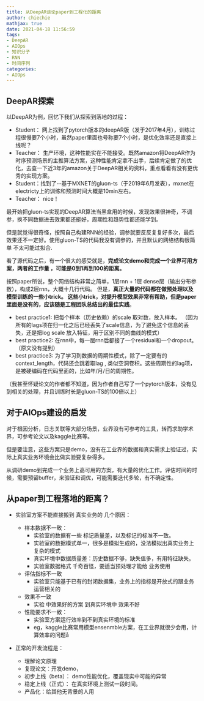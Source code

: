```yaml
---
title: 从DeepAR谈论paper到工程化的距离
author: chiechie
mathjax: true
date: 2021-04-18 11:56:59
tags:
- DeepAR
- AIOps
- 知识分子
- RNN
- 时间序列
categories:
- AIOps
---
```


## DeepAR探索

以DeepAR为例，回忆下我们从探索到落地的过程：

- Student： 网上找到了pytorch版本的deepAR版（发于2017年4月），训练过程很慢要7个小时，虽然paper里面也号称要7个小时，是优化效率还是直接上线呢？
- Teacher： 生产环境，这种性能实在不能接受。既然amazon将DeepAR作为时序预测场景的主推算法方案，这种性能肯定拿不出手，后续肯定做了的优化，去查一下近3年的amazon关于DeepAR相关的资料，重点看看有没有更优秀的实现方案。
- Student：找到了--基于MXNET的gluon-ts（于2019年6月发表），mxnet在electricty上的训练和预测时间大概是10min左右。
- Teacher： nice！

最开始把gluon-ts实现的DeepAR算法当黑盒用的时候，发现效果很神奇，不调参，换不同数据进去效果都还挺好，周期性和趋势性都还能学到。

但是就觉得很奇怪，按照自己构建RNN的经验，调参就要反反复复好多次，最后效果还不一定好。使用gluon-TS的代码我没有调参的，并且默认的网络结构很简单 不太可能过拟合.

看了源代码之后，有一个很大的感受就是，**完成论文demo和完成一个业界可用方案，两者的工作量 ，可能是0到1再到100的距离。**

按照paper所说，整个网络结构非常之简单，1层rnn + 1层 dense层（输出分布参数），构成2层rnn，大概十几行代码。 但是，**真正大量的代码都在做预处理以及 模型训练的一些小trick。 这些小trick，对提升模型效果非常有帮助，但是paper里面是没有的，应该随是工程团队总结出的最佳实践**。

- best practice1: 把每个样本（历史依赖）的scale 取对数，放入样本。 （因为所有的lags项在归一化之后已经丢失了scale信息，为了避免这个信息的丢失，还是把log scale 放入特征，用于区别不同的曲线的模式）
- best practice2: 在rnn中，每一层rnn后都接了一个residual和一个dropout。（原文没有提到）
- best practice3: 为了学习到数据的周期性模式，除了一定要有的context_length，代码还会跳着取lag , 类似空洞卷积。这些周期性的lag项，是被硬编码在代码里面的，比如年/月/日的周期性。

（我甚至怀疑论文的作者都不知道，因为作者自己写了一个pytorch版本，没有见到相关的处理，并且训练时长是gluon-TS的100倍以上）


## 对于AIOps建设的启发

对于根因分析，日志关联等大部分场景，业界没有可参考的工具，转而求助学术界，可参考论文以及kaggle比赛等。

但是要注意，这些方案只是demo，没有在工业界的数据和真实需求上验证过，实际上真实业务环境会比做实验要复杂得多。

从调研demo到完成一个业务上高可用的方案，有大量的优化工作。评估时间的时候，需要预留buffer，来验证和调优，可能需要迭代多轮，有不确定性。


## 从paper到工程落地的距离？

- 实验室方案不能直接搬到 真实业务的 几个原因：
    - 样本数据不一致：
        - 实验室的数据有一些 标记质量差，以及标记的标准不一致。
        - 实验室的数据模式单一，很多是模拟生成的，没法模拟出真实业务上复杂的模式
        - 真实环境中数据质量差：历史数据不够，缺失值多，有用特征缺失。
        - 实验室数据格式 千奇百怪，要适当预处理才能给 业务使用
    - 评估指标不一致
        - 实验室只能基于已有的封闭数据集，业务上的指标是开放式的跟业务运营相关的
    - 效果不一致
        - 实验 中效果好的方案 到真实环境中 效果不好
    - 性能要求不一致：
        - 实验室方案运行效率到不到真实环境的标准
        - eg，kaggle比赛常用模型ensenmble方案，在工业界就很少会用，计算效率的问题å

- 正常的开发流程是：
    - 理解论文原理
    - 复现论文：开发demo，
    - 初步上线（beta）： demo性能优化，覆盖现实中可能的异常
    - 稳定上线（正式）： 在真实环境上测试一段时间。
    - 产品化：给其他无背景的人用
    
